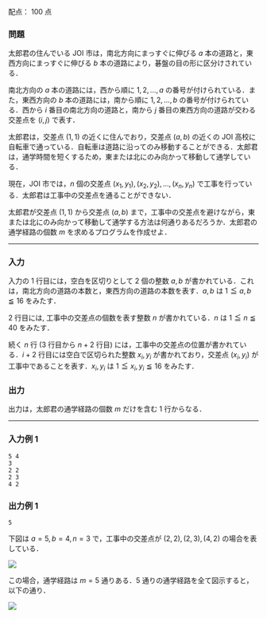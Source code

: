 配点： $100$ 点

### 問題

太郎君の住んでいる JOI 市は，南北方向にまっすぐに伸びる $a$ 本の道路と，東西方向にまっすぐに伸びる $b$ 本の道路により，碁盤の目の形に区分けされている．

南北方向の $a$ 本の道路には，西から順に $1, 2, \ldots, a$ の番号が付けられている．また，東西方向の $b$ 本の道路には，南から順に $1, 2, \ldots, b$ の番号が付けられている．西から $i$ 番目の南北方向の道路と，南から $j$ 番目の東西方向の道路が交わる交差点を $(i, j)$ で表す．

太郎君は，交差点 ($1, 1$) の近くに住んでおり，交差点 ($a, b$) の近くの JOI 高校に自転車で通っている．自転車は道路に沿ってのみ移動することができる．太郎君は，通学時間を短くするため，東または北にのみ向かって移動して通学している．

現在，JOI 市では，$n$ 個の交差点 $(x_1, y_1), (x_2, y_2), \ldots, (x_n, y_n)$ で工事を行っている．太郎君は工事中の交差点を通ることができない．

太郎君が交差点 $(1, 1)$ から交差点 $(a, b)$ まで，工事中の交差点を避けながら，東または北にのみ向かって移動して通学する方法は何通りあるだろうか．太郎君の通学経路の個数 $m$ を求めるプログラムを作成せよ．

---

### 入力

入力の $1$ 行目には，空白を区切りとして $2$ 個の整数 $a, b$ が書かれている．これは，南北方向の道路の本数と，東西方向の道路の本数を表す．$a, b$ は $1 \leqq a, b \leqq 16$ をみたす．

$2$ 行目には, 工事中の交差点の個数を表す整数 $n$ が書かれている．$n$ は $1 \leqq n \leqq 40$ をみたす．

続く $n$ 行 ($3$ 行目から $n + 2$ 行目) には，工事中の交差点の位置が書かれている．$i + 2$ 行目には空白で区切られた整数 $x_i, y_i$ が書かれており，交差点 $(x_i, y_i)$ が工事中であることを表す．$x_i, y_i$ は $1 \leqq x_i, y_i \leqq 16$ をみたす．

### 出力

出力は，太郎君の通学経路の個数 $m$ だけを含む $1$ 行からなる．

---

### 入力例 1

~~~
5 4
3
2 2
2 3
4 2
~~~

### 出力例 1

~~~
5
~~~

下図は $a = 5, b = 4, n = 3$ で，工事中の交差点が $(2, 2), (2, 3), (4, 2)$ の場合を表している．

![](https://img.atcoder.jp/joi2007yo/route-fig1.png)

この場合，通学経路は $m = 5$ 通りある．$5$ 通りの通学経路を全て図示すると，以下の通り．

![](https://img.atcoder.jp/joi2007yo/route-fig2.png)
